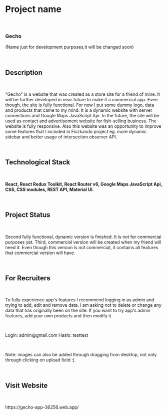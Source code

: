 <h1>Project name</h1> </br>
<p><h3>Gecho</h3> (Name just for development purposes,it will be changed soon)</p></br>
<h2>Description</h2> </br>
<p>"Gecho" is a website that was created as a store site for a friend of mine. It will be further developed in near future to make it a commercial app. Even though, the site is fully functional. For now I put some dummy logo, data and products that came to my mind. It is a dynamic website with server connections and Google Maps JavaScript Api. In the future, the site will be used as contact and advertisement website for fish-selling business. The website is fully responsive. Also this website was an opportunity to improve some features that I included in Fiszkando project eg. more dynamic sidebar and better usage of intersection observer API.</p> <br/>
<h2>Technological Stack</h2> </br>
<p><b>React, React Redux Toolkit, React Router v6, Google Maps JavaScript Api, CSS, CSS modules, REST API, Material UI.</b></p> <br/>
<h2>Project Status</h2> </br>
<p>Second fully functional, dynamic version is finished. It is not for commercial purposes yet. Third, commercial version will be created when my friend will need it. Even though this version is not commercial, it contains all features that commercial version will have.</p> <br/>
<h2>For Recruiters</h2> </br>
<p>To fully experience app's features I recommend logging in as admin and trying to add, edit and remove data. I am asking not to delete or change any data that has originally been on the site. If you want to try app's admin features, add your own products and then modify it.</p></br>
<p>Login: admin@gmail.com Hasło: testtest</p></br>
<p>Note: images can also be added through dragging from desktop, not only through clicking on upload field :). </p></br>
<h2>Visit Website</h2> </br>
<p>https://gecho-app-36256.web.app/</p><br/>
